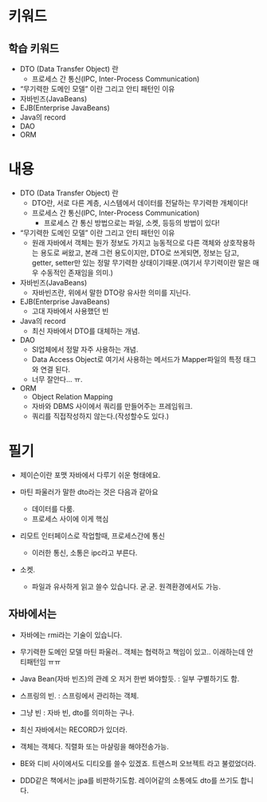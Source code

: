 # 키워드

## 학습 키워드

- DTO (Data Transfer Object) 란
  - 프로세스 간 통신(IPC, Inter-Process Communication)
- “무기력한 도메인 모델” 이란 그리고 안티 패턴인 이유
- 자바빈즈(JavaBeans)
- EJB(Enterprise JavaBeans)
- Java의 record
- DAO
- ORM

# 내용

- DTO (Data Transfer Object) 란
  - DTO란, 서로 다른 계층, 시스템에서 데이터를 전달하는 무기력한 개체이다!
  - 프로세스 간 통신(IPC, Inter-Process Communication)
    - 프로세스 간 통신 방법으로는 파일, 소켓, 등등의 방법이 있다!
- “무기력한 도메인 모델” 이란 그리고 안티 패턴인 이유
  - 원래 자바에서 객체는 뭔가 정보도 가지고 능동적으로 다른 객체와 상호작용하는 용도로 써왔고, 본래 그런 용도이지만, DTO로 쓰게되면, 정보는 담고, getter, setter만 있는 정말 무기력한 상태이기때문.(여기서 무기력이란 말은 매우 수동적인 존재임을 의미.)
- 자바빈즈(JavaBeans)
  - 자바빈즈란, 위에서 말한 DTO랑 유사한 의미를 지닌다.
- EJB(Enterprise JavaBeans)
  - 고대 자바에서 사용했던 빈
- Java의 record
  - 최신 자바에서 DTO를 대체하는 개념.
- DAO
  - SI업체에서 정말 자주 사용하는 개념.
  - Data Access Object로 여기서 사용하는 메서드가 Mapper파일의 특정 태그와 연결 된다.
  - 너무 잘안다... ㅠ.
- ORM
  - Object Relation Mapping
  - 자바와 DBMS 사이에서 쿼리를 만들어주는 프레임워크.
  - 쿼리를 직접작성하지 않는다.(작성할수도 있다.)

# 필기

- 제이슨이란 포맷
  자바에서 다루기 쉬운 형태에요.

* 마틴 파울러가 말한 dto라는 것은 다음과 같아요

  - 데이터를 다룸.
  - 프로세스 사이에 이게 핵심

* 리모트 인터페이스로 작업할때, 프로세스간에 통신

  - 이러한 통신, 소통은 ipc라고 부른다.

* 소켓.
  - 파일과 유사하게 읽고 쓸수 있습니다. 굳.굳. 원격환경에서도 가능.

## 자바에서는

- 자바에는 rmi라는 기술이 있습니다.

- 무기력한 도메인 모델
  마틴 파울러..
  객체는 협력하고 책임이 있고.. 이래하는데 안티패턴임 ㅠㅠ

- Java Bean(자바 빈즈)의 관례
  오 저거 한번 봐야할듯.
  : 일부 구별하기도 함.

* 스프링의 빈.
  : 스프링에서 관리하는 객체.

* 그냥 빈
  : 자바 빈, dto를 의미하는 구나.

* 최신 자바에서는 RECORD가 있더라.

* 객체는 객체다.
  직렬화 또는 마샬링을 해야전송가능.

* BE와 디비 사이에서도 디티오를 쓸수 있겠죠.
  트렌스퍼 오브젝트 라고 불렀었더라.

* DDD같은 책에서는 jpa를 비판하기도함.
  레이어같의 소통에도 dto를 쓰기도 합니다.
